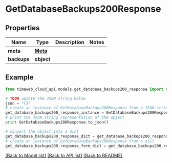 # GetDatabaseBackups200Response


## Properties
Name | Type | Description | Notes
------------ | ------------- | ------------- | -------------
**meta** | [**Meta**](Meta.md) |  | 
**backups** | **object** |  | 

## Example

```python
from timeweb_cloud_api.models.get_database_backups200_response import GetDatabaseBackups200Response

# TODO update the JSON string below
json = "{}"
# create an instance of GetDatabaseBackups200Response from a JSON string
get_database_backups200_response_instance = GetDatabaseBackups200Response.from_json(json)
# print the JSON string representation of the object
print GetDatabaseBackups200Response.to_json()

# convert the object into a dict
get_database_backups200_response_dict = get_database_backups200_response_instance.to_dict()
# create an instance of GetDatabaseBackups200Response from a dict
get_database_backups200_response_form_dict = get_database_backups200_response.from_dict(get_database_backups200_response_dict)
```
[[Back to Model list]](../README.md#documentation-for-models) [[Back to API list]](../README.md#documentation-for-api-endpoints) [[Back to README]](../README.md)


